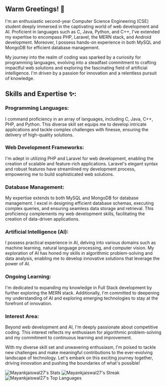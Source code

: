 ## Warm Greetings! 👋

I'm an enthusiastic second-year Computer Science Engineering (CSE) student deeply immersed in the captivating world of web development and AI. Proficient in languages such as C, Java, Python, and C++, I've extended my expertise to encompass PHP, Laravel, the MERN stack, and Android development. Moreover, I possess hands-on experience in both MySQL and MongoDB for efficient database management.

My journey into the realm of coding was sparked by a curiosity for programming languages, evolving into a steadfast commitment to crafting impactful web solutions and exploring the fascinating field of artificial intelligence. I'm driven by a passion for innovation and a relentless pursuit of knowledge.

## Skills and Expertise ✨:

### Programming Languages: 
I command proficiency in an array of languages, including C, Java, C++, PHP, and Python. This diverse skill set equips me to develop intricate applications and tackle complex challenges with finesse, ensuring the delivery of high-quality solutions.

### Web Development Frameworks:
I'm adept in utilizing PHP and Laravel for web development, enabling the creation of scalable and feature-rich applications. Laravel's elegant syntax and robust features have streamlined my development process, empowering me to build sophisticated web solutions.

### Database Management:
My expertise extends to both MySQL and MongoDB for database management. I excel in designing efficient database schemas, executing complex queries, and ensuring seamless data storage and retrieval. This proficiency complements my web development skills, facilitating the creation of data-driven applications.

### Artificial Intelligence (AI):
I possess practical experience in AI, delving into various domains such as machine learning, natural language processing, and computer vision. My exploration of AI has honed my skills in algorithmic problem-solving and data analysis, enabling me to develop innovative solutions that leverage the power of AI.

### Ongoing Learning: 
I'm dedicated to expanding my knowledge in Full Stack development by further exploring the MERN stack. Additionally, I'm committed to deepening my understanding of AI and exploring emerging technologies to stay at the forefront of innovation.

### Interest Area:  
Beyond web development and AI, I'm deeply passionate about competitive coding. This interest reflects my enthusiasm for algorithmic problem-solving and my commitment to continuous learning and improvement.

With my diverse skill set and unwavering enthusiasm, I'm poised to tackle new challenges and make meaningful contributions to the ever-evolving landscape of technology. Let's embark on this exciting journey together, driving innovation and pushing the boundaries of what's possible!

![Mayankjaiswal27's Stats](https://github-readme-stats.vercel.app/api?username=Mayankjaiswal27&theme=highcontrast&show_icons=true&hide_border=true&count_private=true)
 ![Mayankjaiswal27's Streak](https://github-readme-streak-stats.herokuapp.com/?user=Mayankjaiswal27&theme=highcontrast&hide_border=true)
 ![Mayankjaiswal27's Top Languages](https://github-readme-stats.vercel.app/api/top-langs/?username=Mayankjaiswal27&theme=highcontrast&show_icons=true&hide_border=true&layout=compact)
